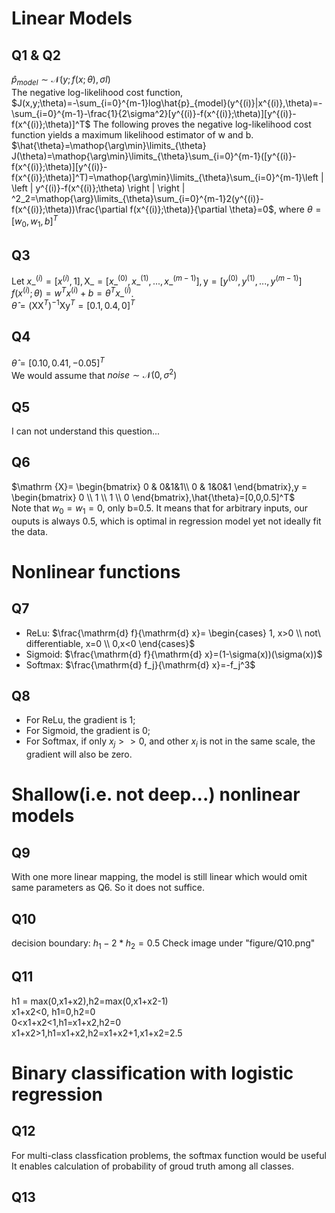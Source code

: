 # Linear Models

## Q1 & Q2

$\hat{p}_{model}\sim \mathcal{N}(y;f(x;\theta),\sigma I)$  
The negative log-likelihood cost function,  
$J(x,y;\theta)=-\sum_{i=0}^{m-1}log\hat{p}_{model}(y^{(i)}|x^{(i)},\theta)=-\sum_{i=0}^{m-1}-\frac{1}{2\sigma^2}[y^{(i)}-f(x^{(i)};\theta)][y^{(i)}-f(x^{(i)};\theta)]^T$
The following proves the negative log-likelihood cost function yields a maximum likelihood estimator of w and b.  
$\hat{\theta}=\mathop{\arg\min}\limits_{\theta} J(\theta)=\mathop{\arg\min}\limits_{\theta}\sum_{i=0}^{m-1}([y^{(i)}-f(x^{(i)};\theta)][y^{(i)}-f(x^{(i)};\theta)]^T)=\mathop{\arg\min}\limits_{\theta}\sum_{i=0}^{m-1}\left | \left | y^{(i)}-f(x^{(i)};\theta) \right |  \right | ^2_2=\mathop{\arg}\limits_{\theta}\sum_{i=0}^{m-1}2(y^{(i)}-f(x^{(i)};\theta))\frac{\partial f(x^{(i)};\theta)}{\partial \theta}=0$, where $\theta = [w_0,w_1,b]^T$  

## Q3  

Let $x\_^{(i)} = [x^{(i)},1], \mathrm{X}\_=[x\_^{(0)},x\_^{(1)},...,x\_^{(m-1)}], \mathrm{y}=[y^{(0)},y^{(1)},...,y^{(m-1)}]$
 $f(x^{(i)};\theta) = w^Tx^{(i)}+b = \theta^Tx\_^{(i)}$.  
$\hat{\theta}=(\mathrm{X}\mathrm{X}^T)^{-1}\mathrm{X}\mathrm{y}^T = [0.1,0.4,0]^T$

## Q4

$\hat{\theta}=[0.10,0.41,-0.05]^T$  
We would assume that $noise\sim \mathcal{N}(0,\sigma^2)$  

## Q5

I can not understand this question...  

## Q6

$\mathrm {X}=   \begin{bmatrix}
0  & 0&1&1\\
0  & 1&0&1
\end{bmatrix},y = \begin{bmatrix}
0  \\
1  \\
1  \\
0  
\end{bmatrix},\hat{\theta}=[0,0,0.5]^T$  
Note that $w_0=w_1=0$, only b=0.5. It means that for arbitrary inputs, our ouputs is always 0.5, which is optimal in regression model yet not ideally fit the data.

# Nonlinear functions  

## Q7  

- ReLu: $\frac{\mathrm{d} f}{\mathrm{d} x}= \begin{cases}
1,  x>0 \\
not\ differentiable, x=0 \\ 
0,x<0
\end{cases}$
- Sigmoid: $\frac{\mathrm{d} f}{\mathrm{d} x}=(1-\sigma(x))(\sigma(x))$
- Softmax: $\frac{\mathrm{d} f_j}{\mathrm{d} x}=-f_j^3$  

## Q8

- For ReLu, the gradient is 1;
- For Sigmoid, the gradient is 0;
- For Softmax, if only $x_j>>0$, and other $x_i$ is not in the same scale, the gradient will also be zero.  

# Shallow(i.e. not deep...) nonlinear models

## Q9

With one more linear mapping, the model is still linear which would omit same parameters as Q6. So it does not suffice.

## Q10

decision boundary: $h_1-2*h_2=0.5$
Check image under "figure/Q10.png"

## Q11

h1 = max(0,x1+x2),h2=max(0,x1+x2-1)  
x1+x2<0, h1=0,h2=0  
0<x1+x2<1,h1=x1+x2,h2=0  
x1+x2>1,h1=x1+x2,h2=x1+x2+1,x1+x2=2.5

# Binary classification with logistic regression

## Q12

For multi-class classfication problems, the softmax function would be useful It enables calculation of probability of groud truth among all classes.  

## Q13